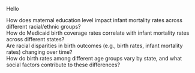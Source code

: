 Hello 

How does maternal education level impact infant mortality rates across different racial/ethnic groups?  
How do Medicaid birth coverage rates correlate with infant mortality rates across different states?  
Are racial disparities in birth outcomes (e.g., birth rates, infant mortality rates) changing over time?  
How do birth rates among different age groups vary by state, and what social factors contribute to these differences?  
